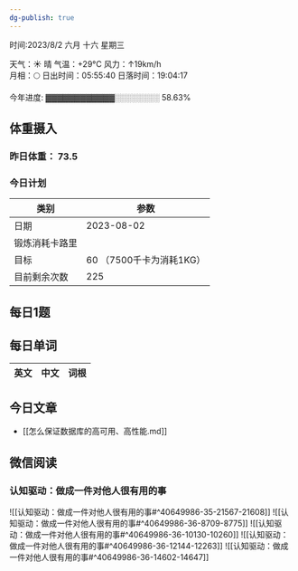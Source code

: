 ```yaml
---
dg-publish: true
---
```



时间:2023/8/2 六月 十六 星期三

天气：☀️   晴 气温：+29°C 风力：↑19km/h  
月相：🌕 日出时间：05:55:40 日落时间：19:04:17

今年进度: ▓▓▓▓▓▓▓▓▓▓▓▓░░░░░░░░ 58.63%

## 体重摄入

### 昨日体重： 73.5
### 今日计划

| 类别           | 参数                    |
| -------------- | ----------------------- |
| 日期           | 2023-08-02               |
| 锻炼消耗卡路里 | |
| 目标           | 60      （7500千卡为消耗1KG）                |
| 目前剩余次数               |        225                  |



## 每日1题


## 每日单词

| 英文       | 中文       |词根|
| ---------- | ---------- | ---|


## 今日文章

- [[怎么保证数据库的高可用、高性能.md]]


## 微信阅读

<!-- start of weread -->

### 认知驱动：做成一件对他人很有用的事
![[认知驱动：做成一件对他人很有用的事#^40649986-35-21567-21608]]
![[认知驱动：做成一件对他人很有用的事#^40649986-36-8709-8775]]
![[认知驱动：做成一件对他人很有用的事#^40649986-36-10130-10260]]
![[认知驱动：做成一件对他人很有用的事#^40649986-36-12144-12263]]
![[认知驱动：做成一件对他人很有用的事#^40649986-36-14602-14647]]

<!-- end of weread -->
